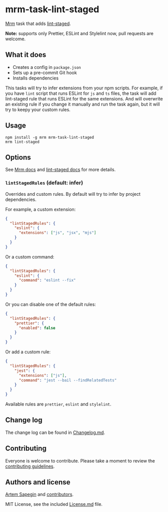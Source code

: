 # mrm-task-lint-staged

[Mrm](https://github.com/sapegin/mrm) task that adds [lint-staged](https://github.com/okonet/lint-staged).

**Note:** supports only Prettier, ESLint and Stylelint now, pull requests are welcome.

## What it does

- Creates a config in `package.json`
- Sets up a pre-commit Git hook
- Installs dependencies

This tasks will try to infer extensions from your npm scripts. For example, if you have `lint` script that runs ESLint for `js` and `ts` files, the task will add lint-staged rule that runs ESLint for the same extensions. And will overwrite an existing rule if you change it manually and run the task again, but it will try to keepy your custom rules.

## Usage

```
npm install -g mrm mrm-task-lint-staged
mrm lint-staged
```

## Options

See [Mrm docs](https://github.com/sapegin/mrm#usage) and [lint-staged docs](https://github.com/okonet/lint-staged/blob/master/README.md) for more details.

### `lintStagedRules` (default: infer)

Overrides and custom rules. By default will try to infer by project dependencies.

For example, a custom extension:

```json
{
  "lintStagedRules": {
    "eslint": {
      "extensions": ["js", "jsx", "mjs"]
    }
  }
}
```

Or a custom command:

```json
{
  "lintStagedRules": {
    "eslint": {
      "command": "eslint --fix"
    }
  }
}
```

Or you can disable one of the default rules:

```json
{
  "lintStagedRules": {
    "prettier": {
      "enabled": false
    }
  }
}
```

Or add a custom rule:

```json
{
  "lintStagedRules": {
    "jest": {
      "extensions": ["js"],
      "command": "jest --bail --findRelatedTests"
    }
  }
}
```

Available rules are `prettier`, `eslint` and `stylelint`.

## Change log

The change log can be found in [Changelog.md](Changelog.md).

## Contributing

Everyone is welcome to contribute. Please take a moment to review the [contributing guidelines](../../Contributing.md).

## Authors and license

[Artem Sapegin](http://sapegin.me) and [contributors](https://github.com/sapegin/mrm-tasks/graphs/contributors).

MIT License, see the included [License.md](License.md) file.
